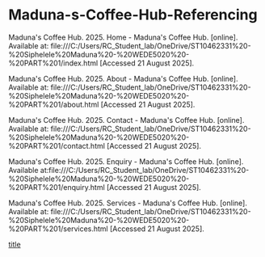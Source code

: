 # Maduna-s-Coffee-Hub-Referencing

Maduna's Coffee Hub. 2025. Home - Maduna's Coffee Hub. [online]. Available at: file:///C:/Users/RC_Student_lab/OneDrive/ST10462331%20-%20Siphelele%20Maduna%20-%20WEDE5020%20-%20PART%201/index.html [Accessed 21 August 2025].

Maduna's Coffee Hub. 2025. About - Maduna's Coffee Hub. [online]. Available at: file:///C:/Users/RC_Student_lab/OneDrive/ST10462331%20-%20Siphelele%20Maduna%20-%20WEDE5020%20-%20PART%201/about.html [Accessed 21 August 2025].

Maduna's Coffee Hub. 2025. Contact - Maduna's Coffee Hub. [online]. Available at: file:///C:/Users/RC_Student_lab/OneDrive/ST10462331%20-%20Siphelele%20Maduna%20-%20WEDE5020%20-%20PART%201/contact.html [Accessed 21 August 2025].

Maduna's Coffee Hub. 2025. Enquiry - Maduna's Coffee Hub. [online]. Available at:file:///C:/Users/RC_Student_lab/OneDrive/ST10462331%20-%20Siphelele%20Maduna%20-%20WEDE5020%20-%20PART%201/enquiry.html  [Accessed 21 August 2025].

Maduna's Coffee Hub. 2025. Services - Maduna's Coffee Hub. [online]. Available at: file:///C:/Users/RC_Student_lab/OneDrive/ST10462331%20-%20Siphelele%20Maduna%20-%20WEDE5020%20-%20PART%201/services.html [Accessed 21 August 2025].

[title](/about.html)